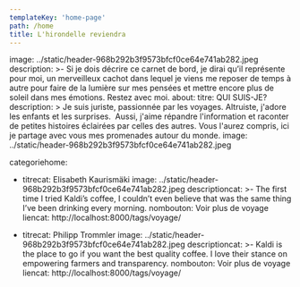 ```yaml
---
templateKey: 'home-page'
path: /home
title: L'hirondelle reviendra
---
```

image: ../static/header-968b292b3f9573bfcf0ce64e741ab282.jpeg
description: >-
        Si je dois décrire ce carnet de bord, je dirai qu’il représente pour moi, un merveilleux cachot dans lequel je viens me reposer de temps à autre pour faire de la lumière sur mes pensées et mettre encore plus de soleil dans mes émotions. Restez avec moi.
about:
  titre: QUI SUIS-JE?
  description: >
        Je suis juriste, passionnée par les voyages.
        Altruiste, j'adore les enfants et les surprises. 
        Aussi, j'aime répandre l'information et raconter
        de petites histoires éclairées par celles des autres.
        Vous l'aurez compris, ici je partage avec vous mes 
        promenades autour du monde.
  image:  ../static/header-968b292b3f9573bfcf0ce64e741ab282.jpeg

categoriehome:
  - titrecat: Elisabeth Kaurismäki
    image: ../static/header-968b292b3f9573bfcf0ce64e741ab282.jpeg
    descriptioncat: >-
      The first time I tried Kaldi’s coffee, I couldn’t even believe that was
      the same thing I’ve been drinking every morning.
    nombouton: Voir plus de voyage
    liencat: http://localhost:8000/tags/voyage/

  - titrecat: Philipp Trommler
    image: ../static/header-968b292b3f9573bfcf0ce64e741ab282.jpeg
    descriptioncat: >-
      Kaldi is the place to go if you want the best quality coffee. I love their
      stance on empowering farmers and transparency.
    nombouton: Voir plus de voyage
    liencat: http://localhost:8000/tags/voyage/


